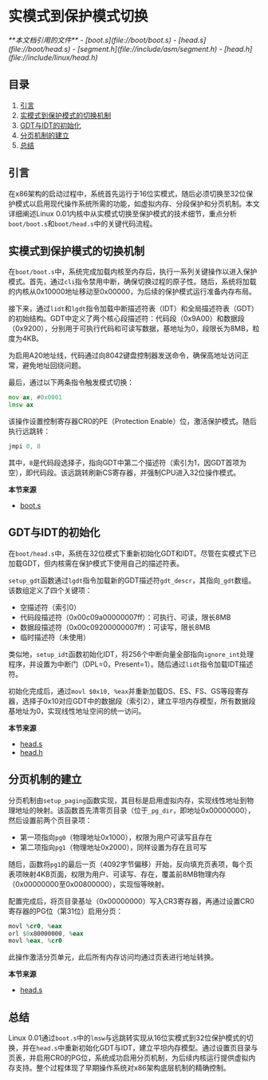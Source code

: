 # 实模式到保护模式切换

<cite>
**本文档引用的文件**  
- [boot.s](file://boot/boot.s)
- [head.s](file://boot/head.s)
- [segment.h](file://include/asm/segment.h)
- [head.h](file://include/linux/head.h)
</cite>

## 目录
1. [引言](#引言)
2. [实模式到保护模式的切换机制](#实模式到保护模式的切换机制)
3. [GDT与IDT的初始化](#gdt与idt的初始化)
4. [分页机制的建立](#分页机制的建立)
5. [总结](#总结)

## 引言
在x86架构的启动过程中，系统首先运行于16位实模式，随后必须切换至32位保护模式以启用现代操作系统所需的功能，如虚拟内存、分段保护和分页机制。本文详细阐述Linux 0.01内核中从实模式切换至保护模式的技术细节，重点分析`boot/boot.s`和`boot/head.s`中的关键代码流程。

## 实模式到保护模式的切换机制

在`boot/boot.s`中，系统完成加载内核至内存后，执行一系列关键操作以进入保护模式。首先，通过`cli`指令禁用中断，确保切换过程的原子性。随后，系统将加载的内核从0x10000地址移动至0x00000，为后续的保护模式运行准备内存布局。

接下来，通过`lidt`和`lgdt`指令加载中断描述符表（IDT）和全局描述符表（GDT）的初始结构。GDT中定义了两个核心段描述符：代码段（0x9A00）和数据段（0x9200），分别用于可执行代码和可读写数据，基地址为0，段限长为8MB，粒度为4KB。

为启用A20地址线，代码通过向8042键盘控制器发送命令，确保高地址访问正常，避免地址回绕问题。

最后，通过以下两条指令触发模式切换：
```asm
mov ax, #0x0001
lmsw ax
```
该操作设置控制寄存器CR0的PE（Protection Enable）位，激活保护模式。随后执行远跳转：
```asm
jmpi 0, 8
```
其中，`8`是代码段选择子，指向GDT中第二个描述符（索引为1，因GDT首项为空），即代码段。该远跳转刷新CS寄存器，并强制CPU进入32位操作模式。

**本节来源**  
- [boot.s](file://boot/boot.s#L150-L170)

## GDT与IDT的初始化

在`boot/head.s`中，系统在32位模式下重新初始化GDT和IDT。尽管在实模式下已加载GDT，但内核需在保护模式下使用自己的描述符表。

`setup_gdt`函数通过`lgdt`指令加载新的GDT描述符`gdt_descr`，其指向`_gdt`数组。该数组定义了四个关键项：
- 空描述符（索引0）
- 代码段描述符（0x00c09a00000007ff）：可执行、可读，限长8MB
- 数据段描述符（0x00c09200000007ff）：可读写，限长8MB
- 临时描述符（未使用）

类似地，`setup_idt`函数初始化IDT，将256个中断向量全部指向`ignore_int`处理程序，并设置为中断门（DPL=0，Present=1）。随后通过`lidt`指令加载IDT描述符。

初始化完成后，通过`movl $0x10, %eax`并重新加载DS、ES、FS、GS等段寄存器，选择子0x10对应GDT中的数据段（索引2），建立平坦内存模型，所有数据段基地址为0，实现线性地址空间的统一访问。

**本节来源**  
- [head.s](file://boot/head.s#L20-L60)
- [head.h](file://include/linux/head.h#L5-L15)

## 分页机制的建立

分页机制由`setup_paging`函数实现，其目标是启用虚拟内存，实现线性地址到物理地址的映射。该函数首先清零页目录（位于`_pg_dir`，即地址0x00000000），然后设置前两个页目录项：
- 第一项指向`pg0`（物理地址0x1000），权限为用户可读写且存在
- 第二项指向`pg1`（物理地址0x2000），同样设置为存在且可写

随后，函数将`pg1`的最后一页（4092字节偏移）开始，反向填充页表项，每个页表项映射4KB页面，权限为用户、可读写、存在，覆盖前8MB物理内存（0x00000000至0x00800000），实现恒等映射。

配置完成后，将页目录基址（0x00000000）写入CR3寄存器，再通过设置CR0寄存器的PG位（第31位）启用分页：
```asm
movl %cr0, %eax
orl $0x80000000, %eax
movl %eax, %cr0
```
此操作激活分页单元，此后所有内存访问均通过页表进行地址转换。

**本节来源**  
- [head.s](file://boot/head.s#L100-L150)

## 总结
Linux 0.01通过`boot.s`中的`lmsw`与远跳转实现从16位实模式到32位保护模式的切换，并在`head.s`中重新初始化GDT与IDT，建立平坦内存模型。通过设置页目录与页表，并启用CR0的PG位，系统成功启用分页机制，为后续内核运行提供虚拟内存支持。整个过程体现了早期操作系统对x86架构底层机制的精确控制。